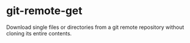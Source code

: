 # git-remote-get

Download single files or directories from a git remote repository without cloning its entire contents.

